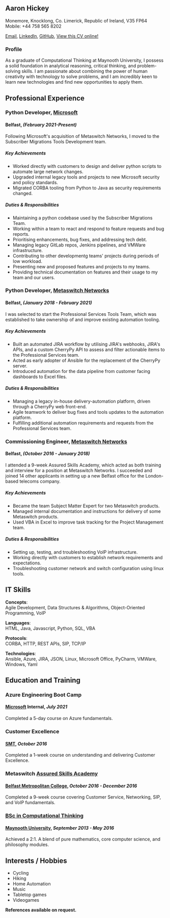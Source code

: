 ## Aaron Hickey
Monemore, Knocklong, Co. Limerick, Republic of Ireland, V35 FP64\
Mobile: +44 758 565 8202

[Email](mailto:aaronhickeytaylor@gmail.com),
[LinkedIn](https://www.linkedin.com/in/aaronhickey-taylor/),
[GitHub](https://github.com/AHappyTeacup),
[View this CV online!](https://ahappyteacup.github.io/cv/)

### Profile
As a graduate of Computational Thinking at Maynooth University,
I possess a solid foundation in analytical reasoning, critical thinking, and problem-solving skills.
I am passionate about combining the power of human creativity with technology to solve problems,
and  I am incredibly keen to learn new technologies and find new opportunities to apply them.

## Professional Experience

### Python Developer, [Microsoft]
#### Belfast, _(February 2021-Present)_
Following Microsoft's acquisition of Metaswitch Networks, I moved to the Subscriber Migrations Tools Development team.

##### Key Achievements
- Worked directly with customers to design and deliver python scripts to automate large network changes.
- Upgraded internal legacy tools and projects to new Microsoft security and policy standards.
- Migrated CORBA tooling from Python to Java as security requirements changed.

##### Duties & Responsibilities
- Maintaining a python codebase used by the Subscriber Migrations Team.
- Working within a team to react and respond to feature requests and bug reports.
- Prioritising enhancements, bug fixes, and addressing tech debt.
- Managing legacy GitLab repos, Jenkins pipelines, and VMWare infrastructure.
- Contributing to other developmentg teams' projects during periods of low workload.
- Presenting new and proposed features and projects to my teams.
- Providing technical documentation on features and their usage to my team and our users.

### Python Developer, [Metaswitch Networks]
#### Belfast, _(January 2018 - February 2021)_
I was selected to start the Professional Services Tools Team, which was established to take ownership of and improve existing automation tooling.

##### Key Achievements
- Built an automated JIRA workflow by utilising JIRA's webhooks, JIRA's APIs, and a custom CherryPy API to assess and filter actionable items to the Professional Services team.
- Acted as early adopter of Ansible for the replacement of the CherryPy server.
- Introduced automation for the data pipeline from customer facing dashboards to Excel files.

##### Duties & Responsibilities
- Managing a legacy in-house delivery-automation platform, driven through a CherryPy web front-end.
- Agile teamwork to deliver bug fixes and tools updates to the automation platform.
- Fulfilling additional automation requirements and requests from the Professional Services team.

### Commissioning Engineer, [Metaswitch Networks]
#### Belfast, _(October 2016 - January 2018)_
I attended a 9-week Assured Skills Academy, which acted as both training and interview for a position at Metaswitch Networks.
I succeeded and joined 14 other applicants in setting up a new Belfast office for the London-based telecoms company.

##### Key Achievements
- Became the team Subject Matter Expert for two Metaswitch products.
- Managed internal documentation and instructions for delivery of some Metaswitch products.
- Used VBA in Excel to improve task tracking for the Project Management team.

##### Duties & Responsibilities
- Setting up, testing, and troubleshooting VoIP infrastructure.
- Working directly with customers to establish network requirements and expectations.
- Troubleshooting customer network and switch configuration using linux tools.

## IT Skills
**Concepts**:\
Agile Development, Data Structures & Algorithms, Object-Oriented Programming, VoIP

**Languages**:\
HTML, Java, Javascript, Python, SQL, VBA

**Protocols**:\
CORBA, HTTP, REST APIs, SIP, TCP/IP

**Technologies**:\
Ansible, Azure, JIRA, JSON, Linux, Microsoft Office, PyCharm, VMWare, Windows, Yaml

## Education and Training

### Azure Engineering Boot Camp
#### [Microsoft] Internal, _July 2021_
Completed a 5-day course on Azure fundamentals.

### Customer Excellence
#### [SMT](https://smt-solutions.com/), _October 2016_
Completed a 1-week course on understanding and delivering Customer Excellence.

### Metaswitch [Assured Skills Academy]
#### [Belfast Metropolitan College], _October 2016 - December 2016_
Completed a 9-week course covering Customer Service, Networking, SIP, and VoIP fundamentals.

### [BSc in Computational Thinking]
#### [Maynooth University], _September 2013 - May 2016_
Achieved a 2:1. A blend of pure mathematics, core computer science, and philosophy modules.

## Interests / Hobbies
- Cycling
- Hiking
- Home Automation
- Music
- Tabletop games
- Videogames

**References available on request.**

[Assured Skills Academy]: https://www.economy-ni.gov.uk/articles/assured-skills-programme
[BSc in Computational Thinking]: https://www.maynoothuniversity.ie/study-maynooth/undergraduate-studies/courses/bsc-computational-thinking
[Belfast Metropolitan College]: https://www.belfastmet.ac.uk/
[Maynooth University]: https://www.maynoothuniversity.ie/
[Metaswitch Networks]: https://www.metaswitch.com/
[Microsoft]: https://www.microsoft.com/en-ie